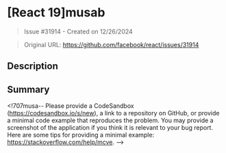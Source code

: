 # [React 19]musab 

> Issue #31914 - Created on 12/26/2024

> Original URL: https://github.com/facebook/react/issues/31914

## Description

## Summary

<!707musa--
  Please provide a CodeSandbox (https://codesandbox.io/s/new), a link to a
  repository on GitHub, or provide a minimal code example that reproduces the
  problem. You may provide a screenshot of the application if you think it is
  relevant to your bug report. Here are some tips for providing a minimal
  example: https://stackoverflow.com/help/mcve.
-->

